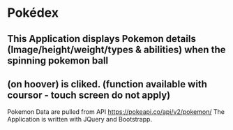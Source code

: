 # Pokédex

## This Application displays Pokemon details (Image/height/weight/types & abilities) when the spinning pokemon ball
## (on hoover) is cliked. (function available with coursor - touch screen do not apply)

 Pokemon Data are pulled from API  https://pokeapi.co/api/v2/pokemon/
 The Application is written with JQuery and Bootstrapp.
